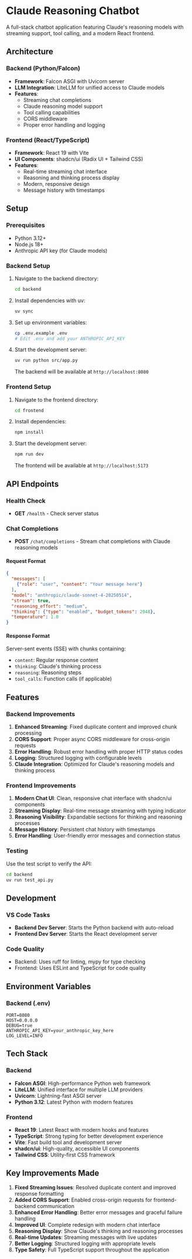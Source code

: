 # Claude Reasoning Chatbot

A full-stack chatbot application featuring Claude's reasoning models with streaming support, tool calling, and a modern React frontend.

## Architecture

### Backend (Python/Falcon)

- **Framework**: Falcon ASGI with Uvicorn server
- **LLM Integration**: LiteLLM for unified access to Claude models
- **Features**:
  - Streaming chat completions
  - Claude reasoning model support
  - Tool calling capabilities
  - CORS middleware
  - Proper error handling and logging

### Frontend (React/TypeScript)

- **Framework**: React 19 with Vite
- **UI Components**: shadcn/ui (Radix UI + Tailwind CSS)
- **Features**:
  - Real-time streaming chat interface
  - Reasoning and thinking process display
  - Modern, responsive design
  - Message history with timestamps

## Setup

### Prerequisites

- Python 3.12+
- Node.js 18+
- Anthropic API key (for Claude models)

### Backend Setup

1. Navigate to the backend directory:

   ```bash
   cd backend
   ```

2. Install dependencies with uv:

   ```bash
   uv sync
   ```

3. Set up environment variables:

   ```bash
   cp .env.example .env
   # Edit .env and add your ANTHROPIC_API_KEY
   ```

4. Start the development server:

   ```bash
   uv run python src/app.py
   ```

   The backend will be available at `http://localhost:8080`

### Frontend Setup

1. Navigate to the frontend directory:

   ```bash
   cd frontend
   ```

2. Install dependencies:

   ```bash
   npm install
   ```

3. Start the development server:

   ```bash
   npm run dev
   ```

   The frontend will be available at `http://localhost:5173`

## API Endpoints

### Health Check

- **GET** `/health` - Check server status

### Chat Completions

- **POST** `/chat/completions` - Stream chat completions with Claude reasoning models

#### Request Format

```json
{
  "messages": [
    {"role": "user", "content": "Your message here"}
  ],
  "model": "anthropic/claude-sonnet-4-20250514",
  "stream": true,
  "reasoning_effort": "medium",
  "thinking": {"type": "enabled", "budget_tokens": 2048},
  "temperature": 1.0
}
```

#### Response Format

Server-sent events (SSE) with chunks containing:

- `content`: Regular response content
- `thinking`: Claude's thinking process
- `reasoning`: Reasoning steps
- `tool_calls`: Function calls (if applicable)

## Features

### Backend Improvements

1. **Enhanced Streaming**: Fixed duplicate content and improved chunk processing
2. **CORS Support**: Proper async CORS middleware for cross-origin requests
3. **Error Handling**: Robust error handling with proper HTTP status codes
4. **Logging**: Structured logging with configurable levels
5. **Claude Integration**: Optimized for Claude's reasoning models and thinking process

### Frontend Improvements

1. **Modern Chat UI**: Clean, responsive chat interface with shadcn/ui components
2. **Streaming Display**: Real-time message streaming with typing indicator
3. **Reasoning Visibility**: Expandable sections for thinking and reasoning processes
4. **Message History**: Persistent chat history with timestamps
5. **Error Handling**: User-friendly error messages and connection status

### Testing

Use the test script to verify the API:

```bash
cd backend
uv run test_api.py
```

## Development

### VS Code Tasks

- **Backend Dev Server**: Starts the Python backend with auto-reload
- **Frontend Dev Server**: Starts the React development server

### Code Quality

- Backend: Uses ruff for linting, mypy for type checking
- Frontend: Uses ESLint and TypeScript for code quality

## Environment Variables

### Backend (.env)

```env
PORT=8080
HOST=0.0.0.0
DEBUG=true
ANTHROPIC_API_KEY=your_anthropic_key_here
LOG_LEVEL=INFO
```

## Tech Stack

### Backend

- **Falcon ASGI**: High-performance Python web framework
- **LiteLLM**: Unified interface for multiple LLM providers
- **Uvicorn**: Lightning-fast ASGI server
- **Python 3.12**: Latest Python with modern features

### Frontend

- **React 19**: Latest React with modern hooks and features
- **TypeScript**: Strong typing for better development experience
- **Vite**: Fast build tool and development server
- **shadcn/ui**: High-quality, accessible UI components
- **Tailwind CSS**: Utility-first CSS framework

## Key Improvements Made

1. **Fixed Streaming Issues**: Resolved duplicate content and improved response formatting
2. **Added CORS Support**: Enabled cross-origin requests for frontend-backend communication
3. **Enhanced Error Handling**: Better error messages and graceful failure handling
4. **Improved UI**: Complete redesign with modern chat interface
5. **Reasoning Display**: Show Claude's thinking and reasoning processes
6. **Real-time Updates**: Streaming messages with live updates
7. **Better Logging**: Structured logging with appropriate levels
8. **Type Safety**: Full TypeScript support throughout the application
